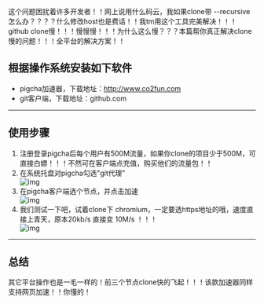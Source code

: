 
这个问题困扰着许多开发者！！网上说用什么码云，我如果clone带 --recursive怎么办？？？？什么修改host也是费话！！我tm用这个工具完美解决！！！
github clone慢！！！慢慢慢！！！为什么这么慢？？？本篇帮你真正解决clone慢的问题！！！全平台的解决方案！！


## 根据操作系统安装如下软件
- pigcha加速器，下载地址：http://www.co2fun.com
- git客户端，下载地址：github.com

***
## 使用步骤
1. 注册登录pigcha后每个用户有500M流量，如果你clone的项目少于500M，可直接白嫖！！！不然可在客户端点充值，购买他们的流量包！！
2. 在系统托盘对pigcha勾选"git代理"  
![img](https://cdn.processon.com/5ffd440d1e0853437c3e1ad1)
3. 在pigcha客户端选个节点，并点击加速  
![img](https://cdn.processon.com/5ffd43dbf346fb55c5ba3d7b)
4. 我们测试一下吧，试着clone下 chromium，一定要选https地址的哦，速度直接上青天，原本20kb/s 直接变 10M/s ！！！  
![img](https://cdn.processon.com/5ffd4bede401fd661a389826)

***
## 总结
其它平台操作也是一毛一样的！前三个节点clone快的飞起！！！该款加速器同样支持网页加速！！你懂的！
